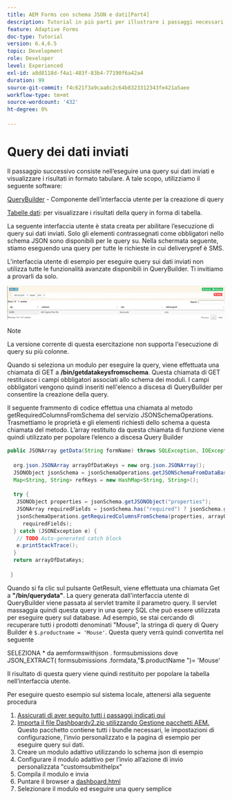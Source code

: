 ```yaml
---
title: AEM Forms con schema JSON e dati[Part4]
description: Tutorial in più parti per illustrare i passaggi necessari per creare un modulo adattivo con schema JSON e interrogare i dati inviati.
feature: Adaptive Forms
doc-type: Tutorial
version: 6.4,6.5
topic: Development
role: Developer
level: Experienced
exl-id: a8d8118d-f4a1-483f-83b4-77190f6a42a4
duration: 99
source-git-commit: f4c621f3a9caa8c2c64b8323312343fe421a5aee
workflow-type: tm+mt
source-wordcount: '432'
ht-degree: 0%

---
```


# Query dei dati inviati


Il passaggio successivo consiste nell’eseguire una query sui dati inviati e visualizzare i risultati in formato tabulare. A tale scopo, utilizziamo il seguente software:

[QueryBuilder](https://querybuilder.js.org/) - Componente dell’interfaccia utente per la creazione di query

[Tabelle dati](https://datatables.net/): per visualizzare i risultati della query in forma di tabella.

La seguente interfaccia utente è stata creata per abilitare l’esecuzione di query sui dati inviati. Solo gli elementi contrassegnati come obbligatori nello schema JSON sono disponibili per le query su. Nella schermata seguente, stiamo eseguendo una query per tutte le richieste in cui deliverypref è SMS.

L’interfaccia utente di esempio per eseguire query sui dati inviati non utilizza tutte le funzionalità avanzate disponibili in QueryBuilder. Ti invitiamo a provarli da solo.

![querybuilder](assets/querybuilderui.gif)

>[!NOTE]
>
>La versione corrente di questa esercitazione non supporta l&#39;esecuzione di query su più colonne.

Quando si seleziona un modulo per eseguire la query, viene effettuata una chiamata di GET a **/bin/getdatakeysfromschema**. Questa chiamata di GET restituisce i campi obbligatori associati allo schema dei moduli. I campi obbligatori vengono quindi inseriti nell&#39;elenco a discesa di QueryBuilder per consentire la creazione della query.

Il seguente frammento di codice effettua una chiamata al metodo getRequiredColumnsFromSchema del servizio JSONSchemaOperations. Trasmettiamo le proprietà e gli elementi richiesti dello schema a questa chiamata del metodo. L’array restituito da questa chiamata di funzione viene quindi utilizzato per popolare l’elenco a discesa Query Builder

```java
public JSONArray getData(String formName) throws SQLException, IOException {

  org.json.JSONArray arrayOfDataKeys = new org.json.JSONArray();
  JSONObject jsonSchema = jsonSchemaOperations.getJSONSchemaFromDataBase(formName);
  Map<String, String> refKeys = new HashMap<String, String>();

  try {
   JSONObject properties = jsonSchema.getJSONObject("properties");
   JSONArray requiredFields = jsonSchema.has("required") ? jsonSchema.getJSONArray("required") : null;
   jsonSchemaOperations.getRequiredColumnsFromSchema(properties, arrayOfDataKeys, "", jsonSchema, refKeys,
     requiredFields);
  } catch (JSONException e) {
   // TODO Auto-generated catch block
   e.printStackTrace();
  }
  return arrayOfDataKeys;

 }
```

Quando si fa clic sul pulsante GetResult, viene effettuata una chiamata Get a **&quot;/bin/querydata&quot;**. La query generata dall&#39;interfaccia utente di QueryBuilder viene passata al servlet tramite il parametro query. Il servlet massaggia quindi questa query in una query SQL che può essere utilizzata per eseguire query sul database. Ad esempio, se stai cercando di recuperare tutti i prodotti denominati &quot;Mouse&quot;, la stringa di query di Query Builder è `$.productname = 'Mouse'`. Questa query verrà quindi convertita nel seguente

SELEZIONA &#42; da aemformswithjson .  formsubmissions dove JSON_EXTRACT( formsubmissions .formdata,&quot;$.productName &quot;)= &#39;Mouse&#39;

Il risultato di questa query viene quindi restituito per popolare la tabella nell’interfaccia utente.

Per eseguire questo esempio sul sistema locale, attenersi alla seguente procedura

1. [Assicurati di aver seguito tutti i passaggi indicati qui](part2.md)
1. [Importa il file Dashboardv2.zip utilizzando Gestione pacchetti AEM.](assets/dashboardv2.zip) Questo pacchetto contiene tutti i bundle necessari, le impostazioni di configurazione, l’invio personalizzato e la pagina di esempio per eseguire query sui dati.
1. Creare un modulo adattivo utilizzando lo schema json di esempio
1. Configurare il modulo adattivo per l’invio all’azione di invio personalizzata &quot;customsubmithelpx&quot;
1. Compila il modulo e invia
1. Puntare il browser a [dashboard.html](http://localhost:4502/content/AemForms/dashboard.html)
1. Selezionare il modulo ed eseguire una query semplice

